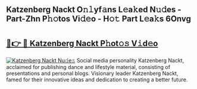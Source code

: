 ## Katzenberg Nackt O𝚗𝚕yf𝚊ns L𝚎a𝚔ed N𝚞𝚍es - Part-Zhn P𝚑𝚘tos Vi𝚍𝚎o - H𝚘𝚝 Part L𝚎a𝚔s 6Onvg

# <h2><a href="http://kf22f1u.oniu.top/?m=Katzenberg+Nackt">🔗👉 🔴 Katzenberg Nackt P𝚑ot𝚘𝚜 V𝚒d𝚎o</a></h2>

[![Katzenberg Nackt Nu𝚍e𝚜](https://i.imgur.com/0qMVB7G.gif)](http://kf22f1u.oniu.top/?m=Katzenberg+Nackt)
Social media personality Katzenberg Nackt, acclaimed for publishing dance and lifestyle material, consisting of presentations and personal blogs. Visionary leader Katzenberg Nackt, famed for their innovative ideas and dedication to creating a better future.  
